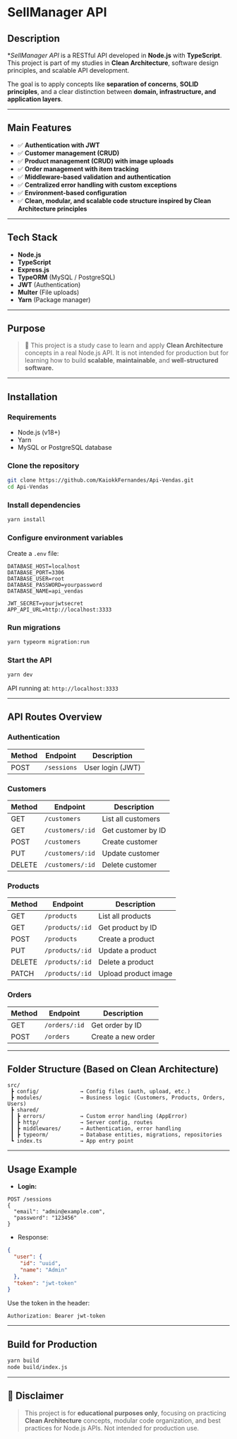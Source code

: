# SellManager API

## Description

**SellManager API* is a RESTful API developed in **Node.js** with **TypeScript**. This project is part of my studies in **Clean Architecture**, software design principles, and scalable API development.

The goal is to apply concepts like **separation of concerns**, **SOLID principles**, and a clear distinction between **domain, infrastructure, and application layers**.

---

## Main Features

* ✅ **Authentication with JWT**
* ✅ **Customer management (CRUD)**
* ✅ **Product management (CRUD) with image uploads**
* ✅ **Order management with item tracking**
* ✅ **Middleware-based validation and authentication**
* ✅ **Centralized error handling with custom exceptions**
* ✅ **Environment-based configuration**
* ✅ **Clean, modular, and scalable code structure inspired by Clean Architecture principles**

---

## Tech Stack

* **Node.js**
* **TypeScript**
* **Express.js**
* **TypeORM** (MySQL / PostgreSQL)
* **JWT** (Authentication)
* **Multer** (File uploads)
* **Yarn** (Package manager)

---

## Purpose

> 🚀 This project is a study case to learn and apply **Clean Architecture** concepts in a real Node.js API. It is not intended for production but for learning how to build **scalable**, **maintainable**, and **well-structured software.**

---

## Installation

### Requirements

* Node.js (v18+)
* Yarn
* MySQL or PostgreSQL database

### Clone the repository

```bash
git clone https://github.com/KaiokkFernandes/Api-Vendas.git
cd Api-Vendas
```

### Install dependencies

```bash
yarn install
```

### Configure environment variables

Create a `.env` file:

```env
DATABASE_HOST=localhost
DATABASE_PORT=3306
DATABASE_USER=root
DATABASE_PASSWORD=yourpassword
DATABASE_NAME=api_vendas

JWT_SECRET=yourjwtsecret
APP_API_URL=http://localhost:3333
```

### Run migrations

```bash
yarn typeorm migration:run
```

### Start the API

```bash
yarn dev
```

API running at: `http://localhost:3333`

---

## API Routes Overview

### Authentication

| Method | Endpoint    | Description      |
| ------ | ----------- | ---------------- |
| POST   | `/sessions` | User login (JWT) |

### Customers

| Method | Endpoint         | Description        |
| ------ | ---------------- | ------------------ |
| GET    | `/customers`     | List all customers |
| GET    | `/customers/:id` | Get customer by ID |
| POST   | `/customers`     | Create customer    |
| PUT    | `/customers/:id` | Update customer    |
| DELETE | `/customers/:id` | Delete customer    |

### Products

| Method | Endpoint        | Description          |
| ------ | --------------- | -------------------- |
| GET    | `/products`     | List all products    |
| GET    | `/products/:id` | Get product by ID    |
| POST   | `/products`     | Create a product     |
| PUT    | `/products/:id` | Update a product     |
| DELETE | `/products/:id` | Delete a product     |
| PATCH  | `/products/:id` | Upload product image |

### Orders

| Method | Endpoint      | Description        |
| ------ | ------------- | ------------------ |
| GET    | `/orders/:id` | Get order by ID    |
| POST   | `/orders`     | Create a new order |

---

## Folder Structure (Based on Clean Architecture)

```
src/
 ┣ config/             → Config files (auth, upload, etc.)
 ┣ modules/            → Business logic (Customers, Products, Orders, Users)
 ┣ shared/
 ┃ ┣ errors/           → Custom error handling (AppError)
 ┃ ┣ http/             → Server config, routes
 ┃ ┣ middlewares/      → Authentication, error handling
 ┃ ┣ typeorm/          → Database entities, migrations, repositories
 ┗ index.ts            → App entry point
```

---

## Usage Example

* **Login:**

```http
POST /sessions
{
  "email": "admin@example.com",
  "password": "123456"
}
```

* Response:

```json
{
  "user": {
    "id": "uuid",
    "name": "Admin"
  },
  "token": "jwt-token"
}
```

Use the token in the header:

```
Authorization: Bearer jwt-token
```

---

## Build for Production

```bash
yarn build
node build/index.js
```

---

## 🚀 Disclaimer

> This project is for **educational purposes only**, focusing on practicing **Clean Architecture** concepts, modular code organization, and best practices for Node.js APIs. Not intended for production use.

